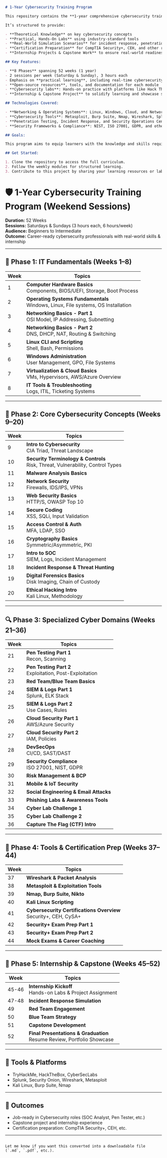 ```markdown
# 1-Year Cybersecurity Training Program

This repository contains the **1-year comprehensive cybersecurity training program** designed to take beginners to a professional level in the field of cybersecurity. The program covers a broad range of topics, starting from foundational IT concepts, progressing into core cybersecurity principles, and ultimately diving into advanced domains and hands-on labs.

It’s structured to provide:

- **Theoretical Knowledge** on key cybersecurity concepts
- **Practical, Hands-On Labs** using industry-standard tools
- **Real-World Simulation Scenarios** for incident response, penetration testing, and defense strategies
- **Certification Preparation** for CompTIA Security+, CEH, and other recognized certifications
- **Internship Projects & Capstone Work** to ensure real-world readiness

## Key Features:

- **8 Phases** spanning 52 weeks (1 year)
- 2 sessions per week (Saturday & Sunday), 3 hours each
- Emphasis on **practical learning**, including real-time cybersecurity challenges
- **Open-source resources**, tools, and documentation for each module
- **Cybersecurity labs**: Hands-on practice with platforms like Hack The Box, TryHackMe, and real-time SOC simulators
- **Internship & Capstone Project** to solidify learning and showcase skills to potential employers

## Technologies Covered:

- **Networking & Operating Systems**: Linux, Windows, Cloud, and Networking fundamentals
- **Cybersecurity Tools**: Metasploit, Burp Suite, Nmap, Wireshark, Splunk, Kali Linux, and more
- **Penetration Testing, Incident Response, and Security Operations Center (SOC) practices**
- **Security Frameworks & Compliance**: NIST, ISO 27001, GDPR, and others

## Goals:

This program aims to equip learners with the knowledge and skills required to secure modern IT environments and prepare them for roles in the cybersecurity industry. By the end of the training, participants will be prepared to take certification exams and embark on real-world cybersecurity tasks in a professional setting.

## Get Started:

1. Clone the repository to access the full curriculum.
2. Follow the weekly modules for structured learning.
3. Contribute to this project by sharing your learning resources or lab configurations.
```

# 🛡️ 1-Year Cybersecurity Training Program (Weekend Sessions)

**Duration:** 52 Weeks  
**Sessions:** Saturdays & Sundays (3 hours each, 6 hours/week)  
**Audience:** Beginners to Intermediate  
**Outcome:** Career-ready cybersecurity professionals with real-world skills & internship

---

## 📘 Phase 1: IT Fundamentals (Weeks 1–8)

| Week | Topics |
|------|--------|
| 1 | **Computer Hardware Basics**<br>Components, BIOS/UEFI, Storage, Boot Process |
| 2 | **Operating Systems Fundamentals**<br>Windows, Linux, File systems, OS Installation |
| 3 | **Networking Basics - Part 1**<br>OSI Model, IP Addressing, Subnetting |
| 4 | **Networking Basics - Part 2**<br>DNS, DHCP, NAT, Routing & Switching |
| 5 | **Linux CLI and Scripting**<br>Shell, Bash, Permissions |
| 6 | **Windows Administration**<br>User Management, GPO, File Systems |
| 7 | **Virtualization & Cloud Basics**<br>VMs, Hypervisors, AWS/Azure Overview |
| 8 | **IT Tools & Troubleshooting**<br>Logs, ITIL, Ticketing Systems |

---

## 🔐 Phase 2: Core Cybersecurity Concepts (Weeks 9–20)

| Week | Topics |
|------|--------|
| 9 | **Intro to Cybersecurity**<br>CIA Triad, Threat Landscape |
| 10 | **Security Terminology & Controls**<br>Risk, Threat, Vulnerability, Control Types |
| 11 | **Malware Analysis Basics** |
| 12 | **Network Security**<br>Firewalls, IDS/IPS, VPNs |
| 13 | **Web Security Basics**<br>HTTP/S, OWASP Top 10 |
| 14 | **Secure Coding**<br>XSS, SQLi, Input Validation |
| 15 | **Access Control & Auth**<br>MFA, LDAP, SSO |
| 16 | **Cryptography Basics**<br>Symmetric/Asymmetric, PKI |
| 17 | **Intro to SOC**<br>SIEM, Logs, Incident Management |
| 18 | **Incident Response & Threat Hunting** |
| 19 | **Digital Forensics Basics**<br>Disk Imaging, Chain of Custody |
| 20 | **Ethical Hacking Intro**<br>Kali Linux, Methodology |

---

## 🔍 Phase 3: Specialized Cyber Domains (Weeks 21–36)

| Week | Topics |
|------|--------|
| 21 | **Pen Testing Part 1**<br>Recon, Scanning |
| 22 | **Pen Testing Part 2**<br>Exploitation, Post-Exploitation |
| 23 | **Red Team/Blue Team Basics** |
| 24 | **SIEM & Logs Part 1**<br>Splunk, ELK Stack |
| 25 | **SIEM & Logs Part 2**<br>Use Cases, Rules |
| 26 | **Cloud Security Part 1**<br>AWS/Azure Security |
| 27 | **Cloud Security Part 2**<br>IAM, Policies |
| 28 | **DevSecOps**<br>CI/CD, SAST/DAST |
| 29 | **Security Compliance**<br>ISO 27001, NIST, GDPR |
| 30 | **Risk Management & BCP** |
| 31 | **Mobile & IoT Security** |
| 32 | **Social Engineering & Email Attacks** |
| 33 | **Phishing Labs & Awareness Tools** |
| 34 | **Cyber Lab Challenge 1** |
| 35 | **Cyber Lab Challenge 2** |
| 36 | **Capture The Flag (CTF) Intro** |

---

## 🧰 Phase 4: Tools & Certification Prep (Weeks 37–44)

| Week | Topics |
|------|--------|
| 37 | **Wireshark & Packet Analysis** |
| 38 | **Metasploit & Exploitation Tools** |
| 39 | **Nmap, Burp Suite, Nikto** |
| 40 | **Kali Linux Scripting** |
| 41 | **Cybersecurity Certifications Overview**<br>Security+, CEH, CySA+ |
| 42 | **Security+ Exam Prep Part 1** |
| 43 | **Security+ Exam Prep Part 2** |
| 44 | **Mock Exams & Career Coaching** |

---

## 🧪 Phase 5: Internship & Capstone (Weeks 45–52)

| Week | Topics |
|------|--------|
| 45-46 | **Internship Kickoff**<br>Hands-on Labs & Project Assignment |
| 47-48 | **Incident Response Simulation** |
| 49 | **Red Team Engagement** |
| 50 | **Blue Team Strategy** |
| 51 | **Capstone Development** |
| 52 | **Final Presentations & Graduation**<br>Resume Review, Portfolio Showcase |

---

## 🔧 Tools & Platforms

- TryHackMe, HackTheBox, CyberSecLabs
- Splunk, Security Onion, Wireshark, Metasploit
- Kali Linux, Burp Suite, Nmap

---

## 🏁 Outcomes

- Job-ready in Cybersecurity roles (SOC Analyst, Pen Tester, etc.)
- Capstone project and internship experience
- Certification preparation: CompTIA Security+, CEH, etc.

---

```

Let me know if you want this converted into a downloadable file (`.md`, `.pdf`, etc.).
